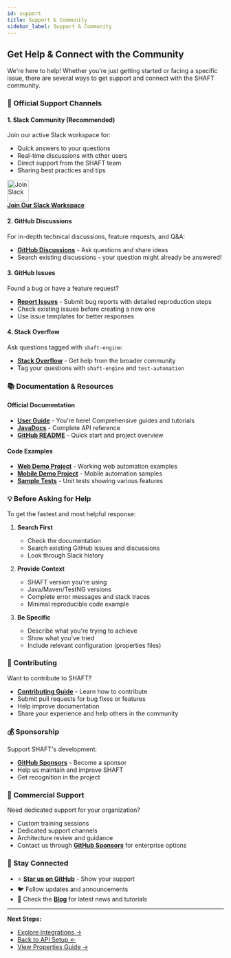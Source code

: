 ```yaml
---
id: support
title: Support & Community
sidebar_label: Support & Community
---
```


## Get Help & Connect with the Community

We're here to help! Whether you're just getting started or facing a specific issue, there are several ways to get support and connect with the SHAFT community.

### 🎯 Official Support Channels

#### 1. Slack Community (Recommended)
Join our active Slack workspace for:
- Quick answers to your questions
- Real-time discussions with other users
- Direct support from the SHAFT team
- Sharing best practices and tips

<a href="https://join.slack.com/t/automatest-workspace/shared_invite/zt-oii5i2gg-0ZGnih_Y34NjK7QqDn01Dw" target="_blank" rel="noopener noreferrer">
  <img src="https://a.slack-edge.com/80588/marketing/img/icons/icon_slack_hash_colored.png" alt="Join Slack" width="50" height="50"/>
  <br/>
  <strong>Join Our Slack Workspace</strong>
</a>

#### 2. GitHub Discussions
For in-depth technical discussions, feature requests, and Q&A:
- **[GitHub Discussions](https://github.com/ShaftHQ/SHAFT_ENGINE/discussions)** - Ask questions and share ideas
- Search existing discussions - your question might already be answered!

#### 3. GitHub Issues
Found a bug or have a feature request?
- **[Report Issues](https://github.com/ShaftHQ/SHAFT_ENGINE/issues)** - Submit bug reports with detailed reproduction steps
- Check existing issues before creating a new one
- Use issue templates for better responses

#### 4. Stack Overflow
Ask questions tagged with `shaft-engine`:
- **[Stack Overflow](https://stackoverflow.com/questions/tagged/shaft-engine)** - Get help from the broader community
- Tag your questions with `shaft-engine` and `test-automation`

### 📚 Documentation & Resources

#### Official Documentation
- **[User Guide](/)** - You're here! Comprehensive guides and tutorials
- **[JavaDocs](https://shafthq.github.io/SHAFT_ENGINE/)** - Complete API reference
- **[GitHub README](https://github.com/ShaftHQ/SHAFT_ENGINE)** - Quick start and project overview

#### Code Examples
- **[Web Demo Project](https://github.com/ShaftHQ/using_SHAFT_Engine)** - Working web automation examples
- **[Mobile Demo Project](https://github.com/ShaftHQ/ShaftEngine-Appium)** - Mobile automation samples
- **[Sample Tests](https://github.com/ShaftHQ/SHAFT_ENGINE/tree/main/src/test)** - Unit tests showing various features

### 💡 Before Asking for Help

To get the fastest and most helpful response:

1. **Search First**
   - Check the documentation
   - Search existing GitHub issues and discussions
   - Look through Slack history

2. **Provide Context**
   - SHAFT version you're using
   - Java/Maven/TestNG versions
   - Complete error messages and stack traces
   - Minimal reproducible code example

3. **Be Specific**
   - Describe what you're trying to achieve
   - Show what you've tried
   - Include relevant configuration (properties files)

### 🤝 Contributing

Want to contribute to SHAFT?
- **[Contributing Guide](https://github.com/ShaftHQ/SHAFT_ENGINE/blob/main/CONTRIBUTING.md)** - Learn how to contribute
- Submit pull requests for bug fixes or features
- Help improve documentation
- Share your experience and help others in the community

### 💰 Sponsorship

Support SHAFT's development:
- **[GitHub Sponsors](https://github.com/sponsors/MohabMohie/)** - Become a sponsor
- Help us maintain and improve SHAFT
- Get recognition in the project

### 📧 Commercial Support

Need dedicated support for your organization?
- Custom training sessions
- Dedicated support channels
- Architecture review and guidance
- Contact us through **[GitHub Sponsors](https://github.com/sponsors/MohabMohie/)** for enterprise options

### 🌟 Stay Connected

- ⭐ **[Star us on GitHub](https://github.com/ShaftHQ/SHAFT_ENGINE)** - Show your support
- 🐦 Follow updates and announcements
- 📖 Check the **[Blog](/blog)** for latest news and tutorials

---

**Next Steps:**
- [Explore Integrations →](/docs/Getting_Started/integrations)
- [Back to API Setup ←](/docs/Getting_Started/setup_api)
- [View Properties Guide →](/docs/Properties/PropertyTypes)

